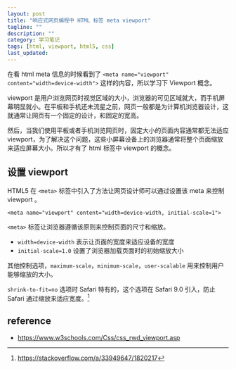```yaml
---
layout: post
title: "响应式网页编程中 HTML 标签 meta viewport"
tagline: ""
description: ""
category: 学习笔记
tags: [html, viewport, html5, css]
last_updated:
---
```


在看 html meta 信息的时候看到了 `<meta name="viewport" content="width=device-width">` 这样的内容，所以学习下 Viewport 概念。

viewport 是用户浏览网页时视觉区域的大小，浏览器的可见区域就大，而手机屏幕明显就小。在平板和手机还未流星之前，网页一般都是为计算机浏览器设计，这就通常让网页有一个固定的设计，和固定的宽高。

然后，当我们使用平板或者手机浏览网页时，固定大小的页面内容通常都无法适应 viewport，为了解决这个问题，这些小屏幕设备上的浏览器通常将整个页面缩放来适应屏幕大小。所以才有了 html 标签中 viewport 的概念。

## 设置 viewport
HTML5 在 `<meta>` 标签中引入了方法让网页设计师可以通过设置该 meta 来控制 viewport 。

    <meta name="viewport" content="width=device-width, initial-scale=1">

`<meta>` 标签让浏览器遵循该原则来控制页面的尺寸和缩放。

- `width=device-width` 表示让页面的宽度来适应设备的宽度
- `initial-scale=1.0` 设置了浏览器加载页面时的初始缩放大小

其他控制选项，`maximum-scale`，`minimum-scale`，`user-scalable` 用来控制用户能够缩放的大小。

`shrink-to-fit=no` 选项时 Safari 特有的，这个选项在 Safari 9.0 引入，防止 Safari 通过缩放来适应宽度。[^shrink]

[^shrink]: <https://stackoverflow.com/a/33949647/1820217>

## reference

- <https://www.w3schools.com/Css/css_rwd_viewport.asp>
